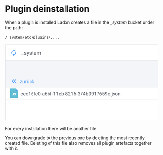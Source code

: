 # Plugin deinstallation

When a plugin is installed Ladon creates a file in the *_system* bucket under the path:
```bash
/_system/etc/plugins/....
```

![Plugin Uninstall](assets/plugin-uninstall.png)

For every installation there will be another file.

You can downgrade to the previous one by deleting the most recently created file.
Deleting of this file also removes all plugin artefacts together with it.
